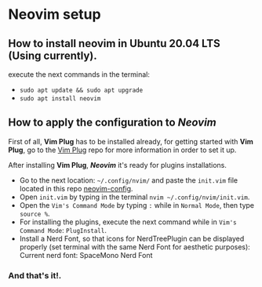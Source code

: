 # Neovim setup

## How to install neovim in Ubuntu 20.04 LTS (Using currently).

execute the next commands in the terminal:
* `sudo apt update && sudo apt upgrade`
* `sudo apt install neovim`

## How to apply the configuration to ***Neovim***

First of all, **Vim Plug** has to be installed already, for getting started with **Vim Plug**, go to the [Vim Plug](https://github.com/junegunn/vim-plug) repo for more information in order to set it up. 

After installing **Vim Plug**,  ***Neovim*** it's ready for plugins installations.
* Go to the next location: `~/.config/nvim/` and paste the `init.vim` file located in this repo [neovim-config](https://github.com/EduardoV-dev/neovim-config).
* Open `init.vim` by typing in the terminal `nvim ~/.config/nvim/init.vim`.
* Open the `Vim's Command Mode` by typing `:` while in `Normal Mode`, then type `source %`.
* For installing the plugins, execute the next command while in `Vim's Command Mode`: `PlugInstall`.
* Install a Nerd Font, so that icons for NerdTreePlugin can be displayed properly (set terminal with the same Nerd Font for aesthetic purposes): Current nerd font: SpaceMono Nerd Font

### And that's it!.
